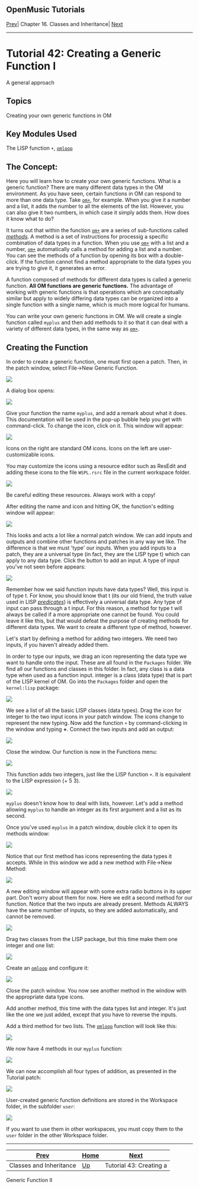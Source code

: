 OpenMusic Tutorials  
---  
[Prev](tut.gen.42-43)| Chapter 16. Classes and Inheritance|
[Next](tut.gen.43)  
  
* * *

# Tutorial 42: Creating a Generic Function I

A general approach

## Topics

Creating your own generic functions in OM

## Key Modules Used

The LISP function `+`, [`omloop`](omloop)

## The Concept:

Here you will learn how to create your own generic functions. What is a
generic function? There are many different data types in the OM environment.
As you have seen, certain functions in OM can respond to more than one data
type. Take [`om+`](omplus), for example. When you give it a number and a
list, it adds the number to all the elements of the list. However, you can
also give it two numbers, in which case it simply adds them. How does it know
what to do?

It turns out that within the function [`om+`](omplus) are a series of
sub-functions called [_methods_](glossary#METHOD). A method is a set of
instructions for processig a specific combination of data types in a function.
When you use [`om+`](omplus) with a list and a number,
[`om+`](omplus) automatically calls a method for adding a list and a
number. You can see the methods of a function by opening its box with a
double-click. If the function cannot find a method appropriate to the data
types you are trying to give it, it generates an error.

A function composed of methods for different data types is called a generic
function. **All OM functions are generic functions.** The advantage of working
with generic functions is that operations which are conceptually similar but
apply to widely differing data types can be organized into a single function
with a single name, which is much more logical for humans.

You can write your own generic functions in OM. We will create a single
function called `myplus` and then add methods to it so that it can deal with a
variety of different data types, in the same way as [`om+`](omplus).

## Creating the Function

In order to create a generic function, one must first open a patch. Then, in
the patch window, select File->New Generic Function.

![](figures/tutorials/general/42a.png)

A dialog box opens:

![](figures/tutorials/general/42b.png)

Give your function the name `myplus`, and add a remark about what it does.
This documentation will be used in the pop-up bubble help you get with
command-click. To change the icon, click on it. This window will appear:

![](figures/tutorials/general/42c.png)

Icons on the right are standard OM icons. Icons on the left are user-
customizable icons.

You may customize the icons using a resource editor such as ResEdit and adding
these icons to the file `WSPL.rsrc` file in the current workspace folder.

![](figures/tutorials/general/42d.png)

Be careful editing these resources. Always work with a copy!

After editing the name and icon and hitting OK, the function's editing window
will appear:

![](figures/tutorials/general/42e.png)

This looks and acts a lot like a normal patch window. We can add inputs and
outputs and combine other functions and patches in any way we like. The
difference is that we must 'type' our inputs. When you add inputs to a patch,
they are a universal type (in fact, they are the LISP type t) which can apply
to any data type. Click the button to add an input. A type of input you've not
seen before appears:

![](figures/tutorials/general/42f.png)

Remember how we said function inputs have data types? Well, this input is of
type t. For know, you should know that t (its our old friend, the truth value
used in LISP [_predicates_](glossary#PREDICATE)) is effectively a
universal data type. Any type of input can pass through a t input. For this
reason, a method for type t will always be called if a more appropriate one
cannot be found. You could leave it like this, but that would defeat the
purpose of creating methods for different data types. We want to create a
different type of method, however.

Let's start by defining a method for adding two integers. We need two inputs,
if you haven't already added them.

In order to type our inputs, we drag an icon representing the data type we
want to handle onto the input. These are all found in the `Packages` folder.
We find all our functions and classes in this folder. In fact, any class is a
data type when used as a function input. integer is a class (data type) that
is part of the LISP kernel of OM. Go into the `Packages` folder and open the
`kernel:lisp` package:

![](figures/tutorials/general/42g.png)

We see a list of all the basic LISP classes (data types). Drag the icon for
integer to the two input icons in your patch window. The icons change to
represent the new typing. Now add the function `+` by command-clicking in the
window and typing **+**. Connect the two inputs and add an output:

![](figures/tutorials/general/42h.png)

Close the window. Our function is now in the Functions menu:

![](figures/tutorials/general/42i.png)

This function adds two integers, just like the LISP function `+`. It is
equivalent to the LISP expression (+ 5 3).

![](figures/tutorials/general/42j.png)

`myplus` doesn't know how to deal with lists, however. Let's add a method
allowing `myplus` to handle an integer as its first argument and a list as its
second.

Once you've used `myplus` in a patch window, double click it to open its
methods window:

![](figures/tutorials/general/42k.png)

Notice that our first method has icons representing the data types it accepts.
While in this window we add a new method with File->New Method:

![](figures/tutorials/general/42l.png)

A new editing window will appear with some extra radio buttons in its upper
part. Don't worry about them for now. Here we edit a second method for our
function. Notice that the two inputs are already present. Methods ALWAYS have
the same number of inputs, so they are added automatically, and cannot be
removed.

![](figures/tutorials/general/42m.png)

Drag two classes from the LISP package, but this time make them one integer
and one list:

![](figures/tutorials/general/42n.png)

Create an [`omloop`](omloop) and configure it:

![](figures/tutorials/general/42o.png)

Close the patch window. You now see another method in the window with the
appropriate data type icons.

Add another method, this time with the data types list and integer. It's just
like the one we just added, except that you have to reverse the inputs.

Add a third method for two lists. The [`omloop`](omloop) function will
look like this:

![](figures/tutorials/general/42p.png)

We now have 4 methods in our `myplus` function:

![](figures/tutorials/general/42q.png)

We can now accomplish all four types of addition, as presented in the Tutorial
patch:

![](figures/tutorials/general/42r.png)

User-created generic function definitions are stored in the Workspace folder,
in the subfolder `user`:

![](figures/tutorials/general/42s.png)

If you want to use them in other workspaces, you must copy them to the `user`
folder in the other Workspace folder.

* * *

[Prev](tut.gen.42-43)| [Home](index)| [Next](tut.gen.43)  
---|---|---  
Classes and Inheritance| [Up](tut.gen.42-43)| Tutorial 43: Creating a
Generic Function II

